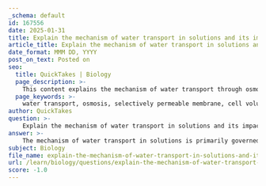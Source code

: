 ```yaml
---
_schema: default
id: 167556
date: 2025-01-31
title: Explain the mechanism of water transport in solutions and its impact on cell volume and tonicity.
article_title: Explain the mechanism of water transport in solutions and its impact on cell volume and tonicity.
date_format: MMM DD, YYYY
post_on_text: Posted on
seo:
  title: QuickTakes | Biology
  page_description: >-
    This content explains the mechanism of water transport through osmosis, its impact on cell volume and tonicity, and how these processes are vital for maintaining cellular homeostasis.
  page_keywords: >-
    water transport, osmosis, selectively permeable membrane, cell volume, tonicity, isotonic, hypertonic, hypotonic, cellular homeostasis, solute concentration, equilibrium, cell membrane, turgor pressure, crenation, lysis, homeostasis
author: QuickTakes
question: >-
    Explain the mechanism of water transport in solutions and its impact on cell volume and tonicity.
answer: >-
    The mechanism of water transport in solutions is primarily governed by the process of osmosis, which is the movement of water across a selectively permeable membrane. This process is crucial for maintaining cell volume and tonicity, which are essential for cellular homeostasis.\n\n### Mechanism of Water Transport: Osmosis\n\nOsmosis occurs when water moves from an area of lower solute concentration (or higher water concentration) to an area of higher solute concentration (or lower water concentration). This movement continues until there is an equilibrium in solute concentrations on both sides of the membrane. The semipermeable nature of the cell membrane allows water molecules to pass through while restricting the movement of solute particles, which is vital for regulating the internal environment of the cell.\n\n### Impact on Cell Volume and Tonicity\n\n1. **Tonicity**: Tonicity refers to the ability of a solution to affect the volume of a cell through osmosis. It is classified into three categories:\n   - **Isotonic Solutions**: These solutions have equal solute concentrations inside and outside the cell. In an isotonic environment, there is no net movement of water, and the cell maintains its normal volume.\n   - **Hypertonic Solutions**: A hypertonic solution has a higher solute concentration compared to the inside of the cell. When cells are placed in a hypertonic solution, water moves out of the cell to balance the solute concentrations. This results in cell shrinkage or crenation in animal cells, while plant cells may experience a decrease in turgor pressure, leading to wilting.\n   - **Hypotonic Solutions**: In a hypotonic solution, the solute concentration is lower outside the cell than inside. Water moves into the cell, causing it to swell and potentially burst (lyse) if the influx is excessive. This is particularly critical for animal cells, which lack a rigid cell wall to withstand increased internal pressure.\n\n2. **Regulating Cell Volume**: The cell membrane plays a crucial role in regulating water movement, thereby controlling cell volume. By selectively allowing water to enter or exit, the membrane helps prevent cells from becoming overly swollen or shriveled, which could impair their function.\n\n3. **Facilitating Homeostasis**: The ability of the cell membrane to manage water transport is essential for maintaining homeostasis. Cells can respond to changes in their external environment by adjusting their internal conditions, ensuring that metabolic processes continue efficiently.\n\n### Conclusion\n\nIn summary, osmosis is a fundamental process that governs water transport in solutions, significantly impacting cell volume and tonicity. The semipermeable nature of the cell membrane is crucial for regulating this process, allowing cells to maintain their integrity and function in varying environmental conditions. Understanding these concepts is vital for various biological processes, including osmoregulation and overall cellular health.
subject: Biology
file_name: explain-the-mechanism-of-water-transport-in-solutions-and-its-impact-on-cell-volume-and-tonicity.md
url: /learn/biology/questions/explain-the-mechanism-of-water-transport-in-solutions-and-its-impact-on-cell-volume-and-tonicity
score: -1.0
---
```


&nbsp;